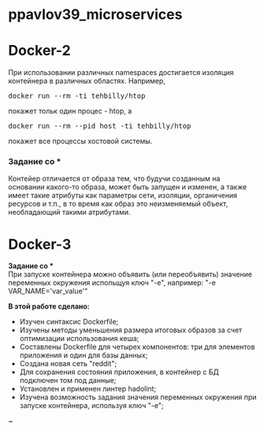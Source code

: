 # ppavlov39_microservices

<h1>Docker-2</h1>
При использовании различных namespaces достигается изоляция контейнера в различных областях. Например,<br>
<pre>docker run --rm -ti tehbilly/htop</pre>покажет тольк один процес - htop, а
<pre>docker run --rm --pid host -ti tehbilly/htop</pre>покажет все процессы хостовой системы.
<h3>Задание со * </h3>
Контейер отличается от образа тем, что будучи созданным на основании какого-то образа, может быть запущен и изменен, а также имеет такие атрибуты как параметры сети, изоляции, органичения ресурсов и т.п.,  в то время как образ это неизменяемый объект, необладающий такими атрибутами.

<h1>Docker-3</h1>
<b>Задание со *</b><br>
При запуске контейнера можно объявить (или переобъявить) значение переменных окружения испольщуя ключ "-e", например: "-e VAR_NAME='var_value'"
<p>
<b>В этой работе сделано:</b>
<ul>
  <li>Изучен синтаксис Dockerfile;</li>
  <li>Изучены методы уменьшения размера итоговых образов за счет оптимизации использования кеша;</li>
  <li>Составлены Dockerfile для четырех компонентов: три для элементов приложения и один для базы данных;</li>
  <li>Создана новая сеть "reddit";</li>
  <li>Для сохранения состояния приложения, в контейнер с БД подключен том под данные;</li>
  <li>Установлен и применен линтер hadolint;</li>
  <li>Изучена возможность задания значения переменных окружения при запуске контейнера, используя ключ "-e";</li>
</ul>
~
